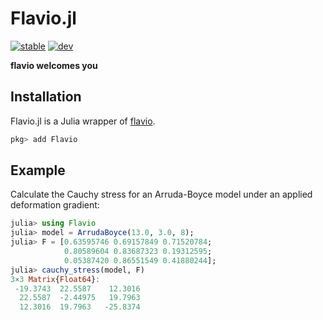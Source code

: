 # Flavio.jl

[![stable](https://img.shields.io/badge/docs-stable-blue.svg)](https://mrbuche.github.io/Flavio.jl/stable)
[![dev](https://img.shields.io/badge/docs-dev-blue.svg)](https://mrbuche.github.io/Flavio.jl/dev)

**flavio welcomes you**

## Installation

Flavio.jl is a Julia wrapper of [flavio](https://github.com/mrbuche/flavio).

```julia
pkg> add Flavio
```

## Example

Calculate the Cauchy stress for an Arruda-Boyce model under an applied deformation gradient:

```julia
julia> using Flavio
julia> model = ArrudaBoyce(13.0, 3.0, 8);
julia> F = [0.63595746 0.69157849 0.71520784;
            0.80589604 0.83687323 0.19312595;
            0.05387420 0.86551549 0.41880244];
julia> cauchy_stress(model, F)
3×3 Matrix{Float64}:
 -19.3743  22.5587    12.3016
  22.5587  -2.44975   19.7963
  12.3016  19.7963   -25.8374
```
